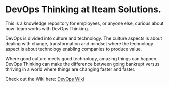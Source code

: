 # DevOps Thinking at Iteam Solutions.

This is a knowledge repository for employees, or anyone else, curious about how Iteam works with DevOps Thinking.

DevOps is divided into culture and technology. The culture aspects is about dealing with change, transformation and mindset where the technology aspect is about technology enabling companies to produce value.

Where good culture meets good technology, amazing things can happen. DevOps Thinking can make the difference between going bankrupt versus thriving in a world where things are changing faster and faster.

Check out the Wiki here: [DevOps Wiki](https://github.com/Iteam1337/devops/wiki)
